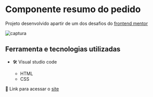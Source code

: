 # Componente resumo do pedido

Projeto desenvolvido apartir de um dos desafios do <a href="https://www.frontendmentor.io/">frontend mentor</a>

![captura](https://github.com/JoaoVitor2004/componente-resumo-do-pedido/assets/143558833/5b219d77-4f20-46e0-9ac3-ecb2b97bf0c1)

## Ferramenta e tecnologias utilizadas 

- 🛠 Visual studio code
  
  - HTML
  - CSS
 
<p>🔗 Link para acessar o <a href="https://joaovitor2004.github.io/componente-resumo-do-pedido/">site</a></p> 
